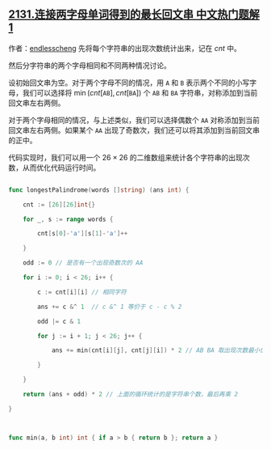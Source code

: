 ## [2131.连接两字母单词得到的最长回文串 中文热门题解1](https://leetcode.cn/problems/longest-palindrome-by-concatenating-two-letter-words/solutions/100000/gou-zao-tan-xin-fen-lei-tao-lun-by-endle-dqr8)

作者：[endlesscheng](https://leetcode.cn/u/endlesscheng)
先将每个字符串的出现次数统计出来，记在 $\textit{cnt}$ 中。

然后分字符串的两个字母相同和不同两种情况讨论。

设初始回文串为空。对于两个字母不同的情况，用 $\texttt{A}$ 和 $\texttt{B}$ 表示两个不同的小写字母，我们可以选择将 $\min(\textit{cnt}[\texttt{AB}],\textit{cnt}[\texttt{BA}])$ 个 $\texttt{AB}$ 和 $\texttt{BA}$ 字符串，对称添加到当前回文串左右两侧。

对于两个字母相同的情况，与上述类似，我们可以选择偶数个 $\texttt{AA}$ 对称添加到当前回文串左右两侧。如果某个 $\texttt{AA}$ 出现了奇数次，我们还可以将其添加到当前回文串的正中。

代码实现时，我们可以用一个 $26 \times 26$ 的二维数组来统计各个字符串的出现次数，从而优化代码运行时间。

```go
func longestPalindrome(words []string) (ans int) {
	cnt := [26][26]int{}
	for _, s := range words {
		cnt[s[0]-'a'][s[1]-'a']++
	}
	odd := 0 // 是否有一个出现奇数次的 AA
	for i := 0; i < 26; i++ {
		c := cnt[i][i] // 相同字符
		ans += c &^ 1  // c &^ 1 等价于 c - c % 2
		odd |= c & 1
		for j := i + 1; j < 26; j++ {
			ans += min(cnt[i][j], cnt[j][i]) * 2 // AB BA 取出现次数最小值
		}
	}
	return (ans + odd) * 2 // 上面的循环统计的是字符串个数，最后再乘 2
}

func min(a, b int) int { if a > b { return b }; return a }
```
